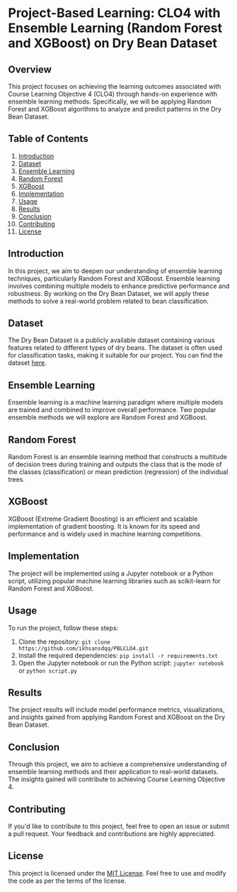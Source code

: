 # Project-Based Learning: CLO4 with Ensemble Learning (Random Forest and XGBoost) on Dry Bean Dataset

## Overview

This project focuses on achieving the learning outcomes associated with Course Learning Objective 4 (CLO4) through hands-on experience with ensemble learning methods. Specifically, we will be applying Random Forest and XGBoost algorithms to analyze and predict patterns in the Dry Bean Dataset.

## Table of Contents

1. [Introduction](#introduction)
2. [Dataset](#dataset)
3. [Ensemble Learning](#ensemble-learning)
4. [Random Forest](#random-forest)
5. [XGBoost](#xgboost)
6. [Implementation](#implementation)
7. [Usage](#usage)
8. [Results](#results)
9. [Conclusion](#conclusion)
10. [Contributing](#contributing)
11. [License](#license)

## Introduction

In this project, we aim to deepen our understanding of ensemble learning techniques, particularly Random Forest and XGBoost. Ensemble learning involves combining multiple models to enhance predictive performance and robustness. By working on the Dry Bean Dataset, we will apply these methods to solve a real-world problem related to bean classification.

## Dataset

The Dry Bean Dataset is a publicly available dataset containing various features related to different types of dry beans. The dataset is often used for classification tasks, making it suitable for our project. You can find the dataset [here](https://archive.ics.uci.edu/dataset/602/dry+bean+dataset).

## Ensemble Learning

Ensemble learning is a machine learning paradigm where multiple models are trained and combined to improve overall performance. Two popular ensemble methods we will explore are Random Forest and XGBoost.

## Random Forest

Random Forest is an ensemble learning method that constructs a multitude of decision trees during training and outputs the class that is the mode of the classes (classification) or mean prediction (regression) of the individual trees.

## XGBoost

XGBoost (Extreme Gradient Boosting) is an efficient and scalable implementation of gradient boosting. It is known for its speed and performance and is widely used in machine learning competitions.

## Implementation

The project will be implemented using a Jupyter notebook or a Python script, utilizing popular machine learning libraries such as scikit-learn for Random Forest and XGBoost.

## Usage

To run the project, follow these steps:

1. Clone the repository: `git clone https://github.com/ikhsansdqq/PBLCLO4.git`
2. Install the required dependencies: `pip install -r requirements.txt`
3. Open the Jupyter notebook or run the Python script: `jupyter notebook` or `python script.py`

## Results

The project results will include model performance metrics, visualizations, and insights gained from applying Random Forest and XGBoost on the Dry Bean Dataset.

## Conclusion

Through this project, we aim to achieve a comprehensive understanding of ensemble learning methods and their application to real-world datasets. The insights gained will contribute to achieving Course Learning Objective 4.

## Contributing

If you'd like to contribute to this project, feel free to open an issue or submit a pull request. Your feedback and contributions are highly appreciated.

## License

This project is licensed under the [MIT License](LICENSE). Feel free to use and modify the code as per the terms of the license.
